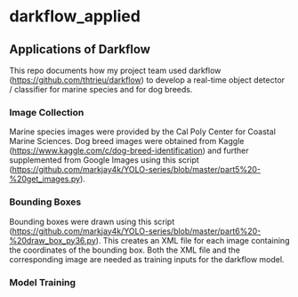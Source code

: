 # darkflow_applied

## Applications of Darkflow

This repo documents how my project team used darkflow (https://github.com/thtrieu/darkflow) to develop a real-time object detector / classifier for marine species and for dog breeds.

### Image Collection

Marine species images were provided by the Cal Poly Center for Coastal Marine Sciences.
Dog breed images were obtained from Kaggle (https://www.kaggle.com/c/dog-breed-identification) and further supplemented from Google Images using this script (https://github.com/markjay4k/YOLO-series/blob/master/part5%20-%20get_images.py).

### Bounding Boxes

Bounding boxes were drawn using this script (https://github.com/markjay4k/YOLO-series/blob/master/part6%20-%20draw_box_py36.py).
This creates an XML file for each image containing the coordinates of the bounding box.
Both the XML file and the corresponding image are needed as training inputs for the darkflow model.

### Model Training
